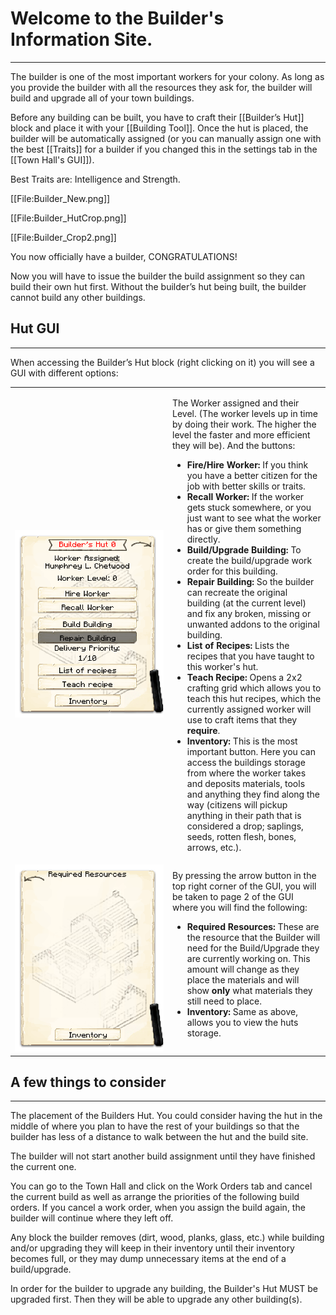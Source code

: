 # Welcome to the Builder's Information Site.
<hr>

The builder is one of the most important workers for your colony. As long as you provide the builder with all the resources they ask for, the builder will build and upgrade all of your town buildings.

Before any building can be built, you have to craft their [[Builder’s Hut]] block and place it with your [[Building Tool]]. Once the hut is placed, the builder will be automatically assigned (or you can manually assign one with the best [[Traits]] for a builder if you changed this in the settings tab in the [[Town Hall's GUI]]).

Best Traits are: Intelligence and Strength.

[[File:Builder_New.png]]

[[File:Builder_HutCrop.png]]

[[File:Builder_Crop2.png]]

You now officially have a builder, CONGRATULATIONS!

Now you will have to issue the builder the build assignment so they can build their own hut first. Without the builder’s hut being built, the builder cannot build any other buildings.

## Hut GUI
<hr>
When accessing the Builder’s Hut block (right clicking on it) you will see a GUI with different options:

<table style="width: 100%;">
  <tbody>
    <tr>
      <td style="width: 50%;"><img src="../assets/images/gui/buildergui.png" class="img-fluid" alt="Builder GUI"></td>
      <td style="width: 50%;">
        <p>The Worker assigned and their Level. (The worker levels up in time by doing their work. The higher the level the faster and more efficient they will be). And the buttons:</p>
        <ul>
          <li><strong>Fire/Hire Worker:</strong> If you think you have a better citizen for the job with better skills or traits.</li>
          <li><strong>Recall Worker:</strong> If the worker gets stuck somewhere, or you just want to see what the worker has or give them something directly.</li>
          <li><strong>Build/Upgrade Building:</strong> To create the build/upgrade work order for this building.</li>
          <li><strong>Repair Building:</strong> So the builder can recreate the original building (at the current level) and fix any broken, missing or unwanted addons to the original building.</li>
          <li><strong>List of Recipes:</strong> Lists the recipes that you have taught to this worker&#39;s hut.</li>
          <li><strong>Teach Recipe:</strong> Opens a 2x2 crafting grid which allows you to teach this hut recipes, which the currently assigned worker will use to craft items that they <strong>require</strong>.</li>
          <li><strong>Inventory:</strong> This is the most important button. Here you can access the buildings storage from where the worker takes and deposits materials, tools and anything they find along the way (citizens will pickup anything in their path that is considered a drop; saplings, seeds, rotten flesh, bones, arrows, etc.).</li>
        </ul>
      </td>
    </tr>
    <tr>
      <td style="width: 50%;"><img src="../assets/images/gui/buildergui2.png" class="img-fluid" alt="Builder GUI 2"></td>
      <td style="width: 50%;">By pressing the arrow button in the top right corner of the GUI, you will be taken to page 2 of the GUI where you will find the following:
        <ul>
          <li><strong>Required Resources:</strong> These are the resource that the Builder will need for the Build/Upgrade they are currently working on. This amount will change as they place the materials and will show <strong>only</strong> what materials they still need to place.</li>
          <li><strong>Inventory:</strong> Same as above, allows you to view the huts storage.</li>
        </ul>
      </td>
    </tr>
  </tbody>
</table>

## A few things to consider
<hr>

The placement of the Builders Hut. You could consider having the hut in the middle of where you plan to have the rest of your buildings so that the builder has less of a distance to walk between the hut and the build site.

The builder will not start another build assignment until they have finished the current one.

You can go to the Town Hall and click on the Work Orders tab and cancel the current build as well as arrange the priorities of the following build orders. If you cancel a work order, when you assign the build again, the builder will continue where they left off.

Any block the builder removes (dirt, wood, planks, glass, etc.) while building and/or upgrading they will keep in their inventory until their inventory becomes full, or they may dump unnecessary items at the end of a build/upgrade.

In order for the builder to upgrade any building, the Builder's Hut MUST be upgraded first. Then they will be able to upgrade any other building(s).

